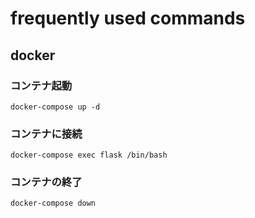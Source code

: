# frequently used commands

## docker 

### コンテナ起動

`docker-compose up -d`

### コンテナに接続

`docker-compose exec flask /bin/bash`

### コンテナの終了

`docker-compose down`

